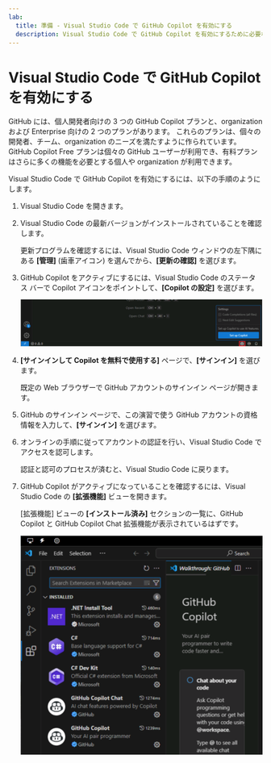 ```yaml
---
lab:
  title: 準備 - Visual Studio Code で GitHub Copilot を有効にする
  description: Visual Studio Code で GitHub Copilot を有効にするために必要な手順を済ませます。
---
```


# Visual Studio Code で GitHub Copilot を有効にする

GitHub には、個人開発者向けの 3 つの GitHub Copilot プランと、organization および Enterprise 向けの 2 つのプランがあります。 これらのプランは、個々の開発者、チーム、organization のニーズを満たすように作られています。 GitHub Copilot Free プランは個々の GitHub ユーザーが利用でき、有料プランはさらに多くの機能を必要とする個人や organization が利用できます。

Visual Studio Code で GitHub Copilot を有効にするには、以下の手順のようにします。

1. Visual Studio Code を開きます。

1. Visual Studio Code の最新バージョンがインストールされていることを確認します。

    更新プログラムを確認するには、Visual Studio Code ウィンドウの左下隅にある **[管理]** (歯車アイコン) を選んでから、**[更新の確認]** を選びます。

1. GitHub Copilot をアクティブにするには、Visual Studio Code のステータス バーで Copilot アイコンをポイントして、**[Copilot の設定]** を選びます。

    ![GitHub Copilot の設定ボタンを示すスクリーンショット。](./Media/m00-github-copilot-setup.png)

1. **[サインインして Copilot を無料で使用する]** ページで、**[サインイン]** を選びます。

    既定の Web ブラウザーで GitHub アカウントのサインイン ページが開きます。

1. GitHub のサインイン ページで、この演習で使う GitHub アカウントの資格情報を入力して、**[サインイン]** を選びます。

1. オンラインの手順に従ってアカウントの認証を行い、Visual Studio Code でアクセスを認可します。

    認証と認可のプロセスが済むと、Visual Studio Code に戻ります。

1. GitHub Copilot がアクティブになっていることを確認するには、Visual Studio Code の **[拡張機能]** ビューを開きます。

    [拡張機能] ビューの **[インストール済み]** セクションの一覧に、GitHub Copilot と GitHub Copilot Chat 拡張機能が表示されているはずです。

    ![Visual Studio Code の [拡張機能] ビューでの GitHub Copilot を示すスクリーンショット。](./Media/m00-github-copilot-extensions-vscode.png)
